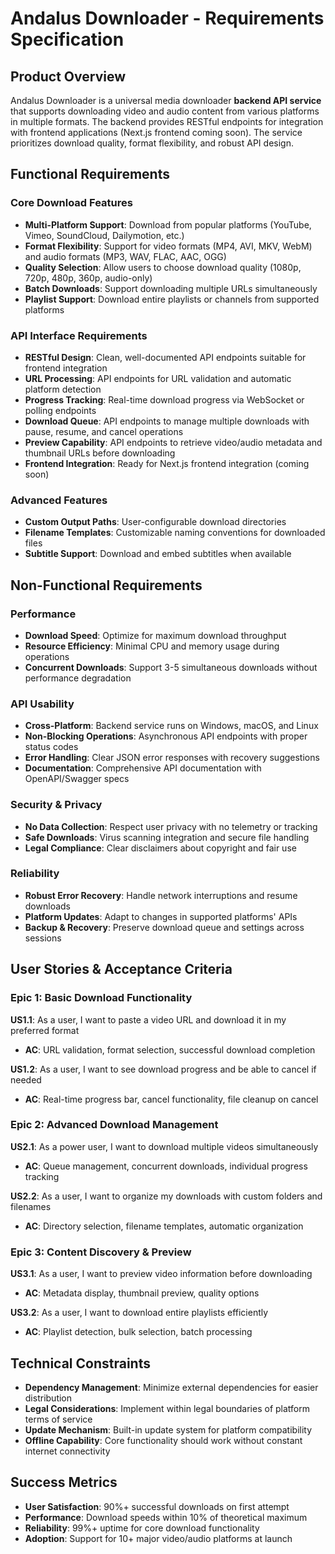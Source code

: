 # Andalus Downloader - Requirements Specification

## Product Overview
Andalus Downloader is a universal media downloader **backend API service** that supports downloading video and audio content from various platforms in multiple formats. The backend provides RESTful endpoints for integration with frontend applications (Next.js frontend coming soon). The service prioritizes download quality, format flexibility, and robust API design.

## Functional Requirements

### Core Download Features
- **Multi-Platform Support**: Download from popular platforms (YouTube, Vimeo, SoundCloud, Dailymotion, etc.)
- **Format Flexibility**: Support for video formats (MP4, AVI, MKV, WebM) and audio formats (MP3, WAV, FLAC, AAC, OGG)
- **Quality Selection**: Allow users to choose download quality (1080p, 720p, 480p, 360p, audio-only)
- **Batch Downloads**: Support downloading multiple URLs simultaneously
- **Playlist Support**: Download entire playlists or channels from supported platforms

### API Interface Requirements
- **RESTful Design**: Clean, well-documented API endpoints suitable for frontend integration
- **URL Processing**: API endpoints for URL validation and automatic platform detection
- **Progress Tracking**: Real-time download progress via WebSocket or polling endpoints
- **Download Queue**: API endpoints to manage multiple downloads with pause, resume, and cancel operations
- **Preview Capability**: API endpoints to retrieve video/audio metadata and thumbnail URLs before downloading
- **Frontend Integration**: Ready for Next.js frontend integration (coming soon)

### Advanced Features
- **Custom Output Paths**: User-configurable download directories
- **Filename Templates**: Customizable naming conventions for downloaded files
- **Subtitle Support**: Download and embed subtitles when available

## Non-Functional Requirements

### Performance
- **Download Speed**: Optimize for maximum download throughput
- **Resource Efficiency**: Minimal CPU and memory usage during operations
- **Concurrent Downloads**: Support 3-5 simultaneous downloads without performance degradation

### API Usability
- **Cross-Platform**: Backend service runs on Windows, macOS, and Linux
- **Non-Blocking Operations**: Asynchronous API endpoints with proper status codes
- **Error Handling**: Clear JSON error responses with recovery suggestions
- **Documentation**: Comprehensive API documentation with OpenAPI/Swagger specs

### Security & Privacy
- **No Data Collection**: Respect user privacy with no telemetry or tracking
- **Safe Downloads**: Virus scanning integration and secure file handling
- **Legal Compliance**: Clear disclaimers about copyright and fair use
### Reliability
- **Robust Error Recovery**: Handle network interruptions and resume downloads
- **Platform Updates**: Adapt to changes in supported platforms' APIs
- **Backup & Recovery**: Preserve download queue and settings across sessions

## User Stories & Acceptance Criteria

### Epic 1: Basic Download Functionality
**US1.1**: As a user, I want to paste a video URL and download it in my preferred format
- **AC**: URL validation, format selection, successful download completion

**US1.2**: As a user, I want to see download progress and be able to cancel if needed
- **AC**: Real-time progress bar, cancel functionality, file cleanup on cancel

### Epic 2: Advanced Download Management
**US2.1**: As a power user, I want to download multiple videos simultaneously
- **AC**: Queue management, concurrent downloads, individual progress tracking

**US2.2**: As a user, I want to organize my downloads with custom folders and filenames
- **AC**: Directory selection, filename templates, automatic organization

### Epic 3: Content Discovery & Preview
**US3.1**: As a user, I want to preview video information before downloading
- **AC**: Metadata display, thumbnail preview, quality options

**US3.2**: As a user, I want to download entire playlists efficiently
- **AC**: Playlist detection, bulk selection, batch processing

## Technical Constraints
- **Dependency Management**: Minimize external dependencies for easier distribution
- **Legal Considerations**: Implement within legal boundaries of platform terms of service
- **Update Mechanism**: Built-in update system for platform compatibility
- **Offline Capability**: Core functionality should work without constant internet connectivity

## Success Metrics
- **User Satisfaction**: 90%+ successful downloads on first attempt
- **Performance**: Download speeds within 10% of theoretical maximum
- **Reliability**: 99%+ uptime for core download functionality
- **Adoption**: Support for 10+ major video/audio platforms at launch